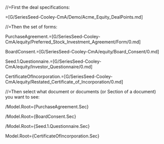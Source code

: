 //=First the deal specifications:
 
=[G/SeriesSeed-Cooley-CmA/Demo/Acme_Equity_DealPoints.md]

//=Then the set of forms:

PurchaseAgreement.=[G/SeriesSeed-Cooley-CmA/equity/Preferred_Stock_Investment_Agreement/Form/0.md]

BoardConsent.=[G/SeriesSeed-Cooley-CmA/equity/Board_Consent/0.md]

Seed.1.Questionnaire.=[G/SeriesSeed-Cooley-CmA/equity/Investor_Questionnaire/0.md]

CertificateOfIncorporation.=[G/SeriesSeed-Cooley-CmA/equity/Restated_Certificate_of_Incorporation/0.md]

//=Then select what document or documents (or Section of a document) you want to see:

/Model.Root={PurchaseAgreement.Sec}  

/Model.Root={BoardConsent.Sec}
  
/Model.Root={Seed.1.Questionnaire.Sec}

Model.Root={CertificateOfIncorporation.Sec}